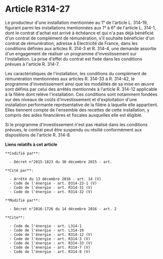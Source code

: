 # Article R314-27

Le producteur d'une installation mentionnée au 1° de l'article L. 314-19, figurant parmi les installations mentionnées aux 1°
à 6° de l'article L. 314-1, dont le contrat d'achat est arrivé à échéance et qui n'a pas déjà bénéficié d'un contrat de
complément de rémunération, s'il souhaite bénéficier d'un contrat de rémunération, adresse à Electricité de France, dans les
conditions définies aux articles R. 314-3 et R. 314-4, une demande assortie d'un engagement de réaliser un programme
d'investissement sur l'installation. La prise d'effet du contrat est fixée dans les conditions prévues à l'article R. 314-7. 

Les caractéristiques de l'installation, les conditions du complément de rémunération mentionnées aux articles R. 314-33 à R.
314-42, le programme d'investissement ainsi que les modalités de sa mise en œuvre sont définis par celui des arrêtés
mentionnés à l'article R. 314-12 applicable à la filière dont relève l'installation. Ces conditions sont notamment fondées
sur des niveaux de coûts d'investissement et d'exploitation d'une installation performante représentative de la filière à
laquelle elle appartient. Elles tiennent compte de l'ensemble des recettes de cette installation, y compris des aides
financières et fiscales auxquelles elle est éligible. 

Si le programme d'investissement n'est pas réalisé dans les conditions prévues, le contrat peut être suspendu ou résilié
conformément aux dispositions de l'article R. 314-8.

**Liens relatifs à cet article**

	**Codifié par**:

	  - Décret n°2015-1823 du 30 décembre 2015 - art.

	**Cité par**:

	  - Arrêté du 13 décembre 2016 - art. 14 (V)
	  - Code de l'énergie - art. D314-23-1 (V)
	  - Code de l'énergie - art. R314-31 (V)
	  - Code de l'énergie - art. R314-32 (V)

	**Modifié par**:

	  - Décret n°2016-1726 du 14 décembre 2016 - art. 2

	**Cite**:

	  - Code de l'énergie - art. L314-1
	  - Code de l'énergie - art. L314-19
	  - Code de l'énergie - art. R314-12 (V)
	  - Code de l'énergie - art. R314-3 (V)
	  - Code de l'énergie - art. R314-33 (V)
	  - Code de l'énergie - art. R314-7 (V)
	  - Code de l'énergie - art. R314-8 (V)
